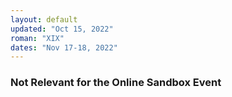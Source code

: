 ```yaml
---
layout: default
updated: "Oct 15, 2022"
roman: "XIX"
dates: "Nov 17-18, 2022"
---
```






### Not Relevant for the Online Sandbox Event

